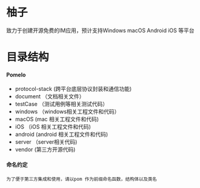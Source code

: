 # 柚子
致力于创建开源免费的IM应用，预计支持Windows macOS Android iOS 等平台

# 目录结构

#### Pomelo
- protocol-stack (跨平台底层协议封装和通信功能)
- document （文档相关文件）
- testCase （测试用例等相关测试代码）
- windows （windows相关工程文件和代码）
- macOS (mac 相关工程文件和代码)
- iOS （iOS 相关工程文件和代码)
- android (android 相关工程文件和代码)
- server （server相关代码)
- vendor (第三方开源代码)
#### 命名约定
```
为了便于第三方集成和使用，请以pom 作为前缀命名函数，结构体以及类名
```
